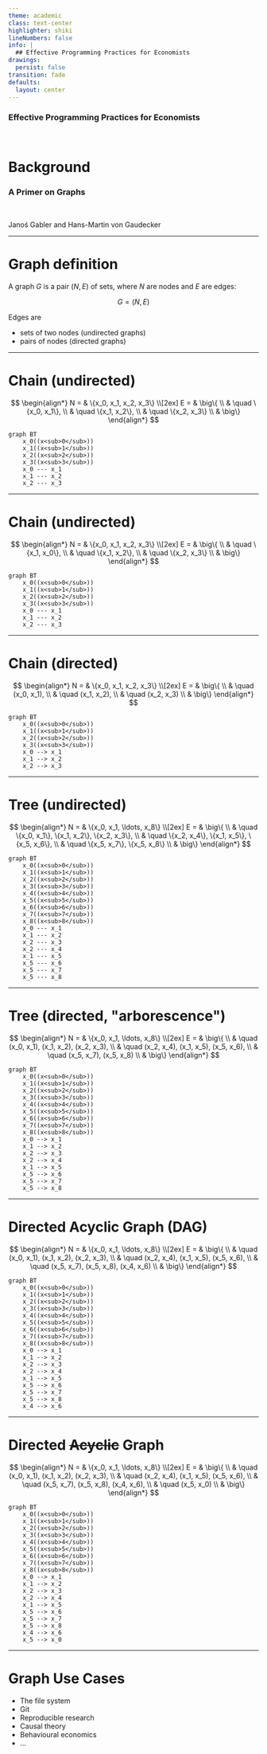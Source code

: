 ```yaml
---
theme: academic
class: text-center
highlighter: shiki
lineNumbers: false
info: |
  ## Effective Programming Practices for Economists
drawings:
  persist: false
transition: fade
defaults:
  layout: center
---
```


### Effective Programming Practices for Economists

<br/>

# Background

### A Primer on Graphs

<br/>

Janoś Gabler and Hans-Martin von Gaudecker


---

# Graph definition

A graph $G$ is a pair $(N, E)$ of sets, where $N$ are nodes and $E$ are edges:

$$G = (N, E)$$

Edges are
- sets of two nodes (undirected graphs)
- pairs of nodes (directed graphs)


---

# Chain (undirected)

<div class="grid grid-cols-2 gap-45">
<div>

$$
\begin{align*}
N = & \{x_0, x_1, x_2, x_3\} \\[2ex]
E = & \big\{ \\
    & \quad \{x_0, x_1\}, \\
    & \quad \{x_1, x_2\}, \\
    & \quad \{x_2, x_3\} \\
    & \big\}
\end{align*}
$$


</div>
<div>

```mermaid {theme: 'dark', scale: 1}
graph BT
    x_0((x<sub>0</sub>))
    x_1((x<sub>1</sub>))
    x_2((x<sub>2</sub>))
    x_3((x<sub>3</sub>))
    x_0 --- x_1
    x_1 --- x_2
    x_2 --- x_3
```

</div>
</div>


---

# Chain (undirected)

<div class="grid grid-cols-2 gap-45">
<div>

$$
\begin{align*}
N = & \{x_0, x_1, x_2, x_3\} \\[2ex]
E = & \big\{ \\
    & \quad \{x_1, x_0\}, \\
    & \quad \{x_1, x_2\}, \\
    & \quad \{x_2, x_3\} \\
    & \big\}
\end{align*}
$$


</div>
<div>

```mermaid {theme: 'dark', scale: 1}
graph BT
    x_0((x<sub>0</sub>))
    x_1((x<sub>1</sub>))
    x_2((x<sub>2</sub>))
    x_3((x<sub>3</sub>))
    x_0 --- x_1
    x_1 --- x_2
    x_2 --- x_3
```

</div>
</div>


---

# Chain (directed)

<div class="grid grid-cols-2 gap-45">
<div>

$$
\begin{align*}
N = & \{x_0, x_1, x_2, x_3\} \\[2ex]
E = & \big\{ \\
    & \quad (x_0, x_1), \\
    & \quad (x_1, x_2), \\
    & \quad (x_2, x_3) \\
    & \big\}
\end{align*}
$$

</div>
<div>

```mermaid {theme: 'dark', scale: 1}
graph BT
    x_0((x<sub>0</sub>))
    x_1((x<sub>1</sub>))
    x_2((x<sub>2</sub>))
    x_3((x<sub>3</sub>))
    x_0 --> x_1
    x_1 --> x_2
    x_2 --> x_3
```

</div>
</div>


---

# Tree (undirected)

<div class="grid grid-cols-2 gap-20">
<div>

$$
\begin{align*}
N = & \{x_0, x_1, \ldots, x_8\} \\[2ex]
E = & \big\{ \\
    & \quad \{x_0, x_1\}, \{x_1, x_2\},  \{x_2, x_3\}, \\
    & \quad \{x_2, x_4\}, \{x_1, x_5\}, \{x_5, x_6\}, \\
    & \quad \{x_5, x_7\}, \{x_5, x_8\} \\
    & \big\}
\end{align*}
$$

</div>
<div>

```mermaid {theme: 'dark', scale: 1}
graph BT
    x_0((x<sub>0</sub>))
    x_1((x<sub>1</sub>))
    x_2((x<sub>2</sub>))
    x_3((x<sub>3</sub>))
    x_4((x<sub>4</sub>))
    x_5((x<sub>5</sub>))
    x_6((x<sub>6</sub>))
    x_7((x<sub>7</sub>))
    x_8((x<sub>8</sub>))
    x_0 --- x_1
    x_1 --- x_2
    x_2 --- x_3
    x_2 --- x_4
    x_1 --- x_5
    x_5 --- x_6
    x_5 --- x_7
    x_5 --- x_8
```

</div>
</div>


---

# Tree (directed, "arborescence")

<div class="grid grid-cols-2 gap-20">
<div>

$$
\begin{align*}
N = & \{x_0, x_1, \ldots, x_8\} \\[2ex]
E = & \big\{ \\
    & \quad (x_0, x_1), (x_1, x_2),  (x_2, x_3), \\
    & \quad (x_2, x_4), (x_1, x_5), (x_5, x_6), \\
    & \quad (x_5, x_7), (x_5, x_8) \\
    & \big\}
\end{align*}
$$

</div>
<div>

```mermaid {theme: 'dark', scale: 1}
graph BT
    x_0((x<sub>0</sub>))
    x_1((x<sub>1</sub>))
    x_2((x<sub>2</sub>))
    x_3((x<sub>3</sub>))
    x_4((x<sub>4</sub>))
    x_5((x<sub>5</sub>))
    x_6((x<sub>6</sub>))
    x_7((x<sub>7</sub>))
    x_8((x<sub>8</sub>))
    x_0 --> x_1
    x_1 --> x_2
    x_2 --> x_3
    x_2 --> x_4
    x_1 --> x_5
    x_5 --> x_6
    x_5 --> x_7
    x_5 --> x_8
```

</div>
</div>


---

# Directed Acyclic Graph (DAG)

<div class="grid grid-cols-2 gap-20">
<div>

$$
\begin{align*}
N = & \{x_0, x_1, \ldots, x_8\} \\[2ex]
E = & \big\{ \\
    & \quad (x_0, x_1), (x_1, x_2),  (x_2, x_3), \\
    & \quad (x_2, x_4), (x_1, x_5), (x_5, x_6), \\
    & \quad (x_5, x_7), (x_5, x_8), (x_4, x_6) \\
    & \big\}
\end{align*}
$$

</div>
<div>

```mermaid {theme: 'dark', scale: 1}
graph BT
    x_0((x<sub>0</sub>))
    x_1((x<sub>1</sub>))
    x_2((x<sub>2</sub>))
    x_3((x<sub>3</sub>))
    x_4((x<sub>4</sub>))
    x_5((x<sub>5</sub>))
    x_6((x<sub>6</sub>))
    x_7((x<sub>7</sub>))
    x_8((x<sub>8</sub>))
    x_0 --> x_1
    x_1 --> x_2
    x_2 --> x_3
    x_2 --> x_4
    x_1 --> x_5
    x_5 --> x_6
    x_5 --> x_7
    x_5 --> x_8
    x_4 --> x_6
```

</div>
</div>


---

# Directed ~~Acyclic~~ Graph

<div class="grid grid-cols-2 gap-20">
<div>

$$
\begin{align*}
N = & \{x_0, x_1, \ldots, x_8\} \\[2ex]
E = & \big\{ \\
    & \quad (x_0, x_1), (x_1, x_2),  (x_2, x_3), \\
    & \quad (x_2, x_4), (x_1, x_5), (x_5, x_6), \\
    & \quad (x_5, x_7), (x_5, x_8), (x_4, x_6), \\
    & \quad (x_5, x_0) \\
    & \big\}
\end{align*}
$$

</div>
<div>

```mermaid {theme: 'dark', scale: 1}
graph BT
    x_0((x<sub>0</sub>))
    x_1((x<sub>1</sub>))
    x_2((x<sub>2</sub>))
    x_3((x<sub>3</sub>))
    x_4((x<sub>4</sub>))
    x_5((x<sub>5</sub>))
    x_6((x<sub>6</sub>))
    x_7((x<sub>7</sub>))
    x_8((x<sub>8</sub>))
    x_0 --> x_1
    x_1 --> x_2
    x_2 --> x_3
    x_2 --> x_4
    x_1 --> x_5
    x_5 --> x_6
    x_5 --> x_7
    x_5 --> x_8
    x_4 --> x_6
    x_5 --> x_0
```

</div>
</div>


---

# Graph Use Cases

- The file system
- Git
- Reproducible research
- Causal theory
- Behavioural economics
- ...
